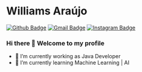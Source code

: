 # Williams Araújo

[![Github Badge](https://img.shields.io/badge/-Github-000?style=flat-square&logo=Github&logoColor=white&link=https://github.com/lucasgdb)](https://github.com/willmaraujo/)
[![Gmail Badge](https://img.shields.io/badge/-Gmail-c14438?style=flat-square&logo=Gmail&logoColor=white&link=mailto:rebeccamanzi@gmail.com)](mailto:crfwilliams@gmail.com)
[![Instagram Badge](https://img.shields.io/badge/-Instagram-C13584?style=flat-square&labelColor=C13584&logo=instagram&logoColor=white&link=https://www.instagram.com/willm.araujo/)](https://www.instagram.com/willm.araujo/)

### Hi there 👋 Welcome to my profile


- 🔭 I’m currently working as Java Developer
- 🌱 I’m currently learning Machine Learning | AI

